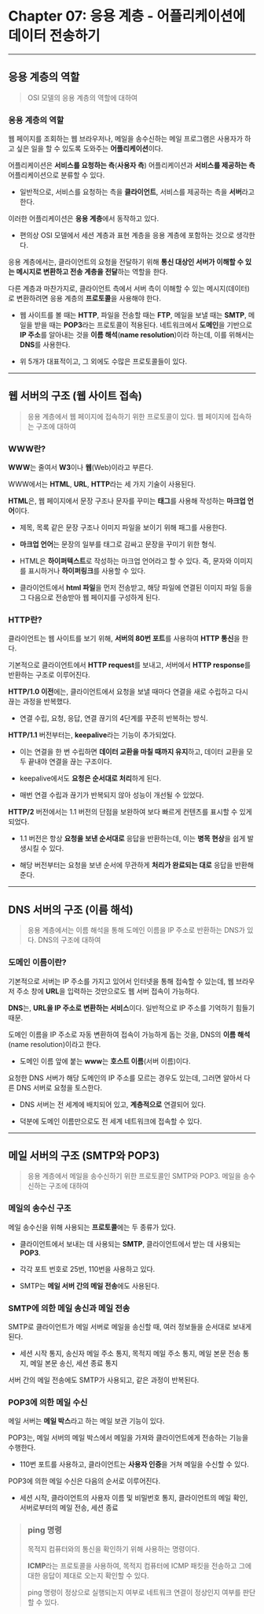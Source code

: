 # Chapter 07: 응용 계층 - 어플리케이션에 데이터 전송하기

---

## 응용 계층의 역할

> OSI 모델의 응용 계층의 역할에 대하여

### 응용 계층의 역할

웹 페이지를 조회하는 웹 브라우저나, 메일을 송수신하는 메일 프로그램은 사용자가 하고 싶은 일을 할 수 있도록 도와주는 **어플리케이션**이다.

어플리케이션은 **서비스를 요청하는 측**(**사용자 측**) 어플리케이션과 **서비스를 제공하는 측** 어플리케이션으로 분류할 수 있다.

- 일반적으로, 서비스를 요청하는 측을 **클라이언트**, 서비스를 제공하는 측을 **서버**라고 한다.

이러한 어플리케이션은 **응용 계층**에서 동작하고 있다.

- 편의상 OSI 모델에서 세션 계층과 표현 계층을 응용 계층에 포함하는 것으로 생각한다.

응용 계층에서는, 클라이언트의 요청을 전달하기 위해 **통신 대상인 서버가 이해할 수 있는 메시지로 변환하고 전송 계층을 전달**하는 역할을 한다.

다른 계층과 마찬가지로, 클라이언트 측에서 서버 측이 이해할 수 있는 메시지(데이터)로 변환하려면 응용 계층의 **프로토콜**을 사용해야 한다.

- 웹 사이트를 볼 때는 **HTTP**, 파일을 전송할 때는 **FTP**, 메일을 보낼 때는 **SMTP**, 메일을 받을 때는 **POP3**라는 프로토콜이 적용된다. 네트워크에서 **도메인**을 기반으로 **IP 주소**를 알아내는 것을 **이름 해석**(**name resolution**)이라 하는데, 이를 위해서는 **DNS**를 사용한다.

- 위 5개가 대표적이고, 그 외에도 수많은 프로토콜들이 있다.

---

## 웹 서버의 구조 (웹 사이트 접속)

> 응용 계층에서 웹 페이지에 접속하기 위한 프로토콜이 있다. 웹 페이지에 접속하는 구조에 대하여

### WWW란?

**WWW**는 줄여서 **W3**이나 **웹**(Web)이라고 부른다.

WWW에서는 **HTML**, **URL**, **HTTP**라는 세 가지 기술이 사용된다.

**HTML**은, 웹 페이지에서 문장 구조나 문자를 꾸미는 **태그**를 사용해 작성하는 **마크업 언어**이다.

- 제목, 목록 같은 문장 구조나 이미지 파일을 보이기 위해 패그를 사용한다.

- **마크업 언어**는 문장의 일부를 태그로 감싸고 문장을 꾸미기 위한 형식.

- HTML은 **하이퍼텍스트**로 작성하는 마크업 언어라고 할 수 있다. 즉, 문자와 이미지를 표시하거나 **하이퍼링크**를 사용할 수 있다.

- 클라이언트에서 **html 파일**을 먼저 전송받고, 해당 파일에 연결된 이미지 파일 등을 그 다음으로 전송받아 웹 페이지를 구성하게 된다.

### HTTP란?

클라이언트는 웹 사이트를 보기 위해, **서버의 80번 포트**를 사용하여 **HTTP 통신**을 한다.

기본적으로 클라이언트에서 **HTTP request**를 보내고, 서버에서 **HTTP response**를 반환하는 구조로 이루어진다.

**HTTP/1.0 이전**에는, 클라이언트에서 요청을 보낼 때마다 연결을 새로 수립하고 다시 끊는 과정을 반복했다.

- 연결 수립, 요청, 응답, 연결 끊기의 4단계를 꾸준히 반복하는 방식.

**HTTP/1.1** 버전부터는, **keepalive**라는 기능이 추가되었다.

- 이는 연결을 한 번 수립하면 **데이터 교환을 마칠 때까지 유지**하고, 데이터 교환을 모두 끝내야 연결을 끊는 구조이다.

- keepalive에서도 **요청은 순서대로 처리**하게 된다.

- 매번 연결 수립과 끊기가 반복되지 않아 성능이 개선될 수 있었다.

**HTTP/2** 버전에서는 1.1 버전의 단점을 보완하여 보다 빠르게 컨텐츠를 표시할 수 있게 되었다.

- 1.1 버전은 항상 **요청을 보낸 순서대로** 응답을 반환하는데, 이는 **병목 현상**을 쉽게 발생시킬 수 있다.

- 해당 버전부터는 요청을 보낸 순서에 무관하게 **처리가 완료되는 대로** 응답을 반환해준다.

---

## DNS 서버의 구조 (이름 해석)

> 응용 계층에서는 이름 해석을 통해 도메인 이름을 IP 주소로 반환하는 DNS가 있다. DNS의 구조에 대하여

### 도메인 이름이란?

기본적으로 서버는 IP 주소를 가지고 있어서 인터넷을 통해 접속할 수 있는데, 웹 브라우저 주소 창에 **URL**을 입력하는 것만으로도 웹 서버 접속이 가능하다.

**DNS**는, **URL을 IP 주소로 변환하는 서비스**이다. 일반적으로 IP 주소를 기억하기 힘들기 때문.

도메인 이름을 IP 주소로 자동 변환하여 접속이 가능하게 돕는 것을, DNS의 **이름 해석**(name resolution)이라고 한다.

- 도메인 이름 앞에 붙는 **www**는 **호스트 이름**(서버 이름)이다.

요청한 DNS 서버가 해당 도메인의 IP 주소를 모르는 경우도 있는데, 그러면 알아서 다른 DNS 서버로 요청을 토스한다.

- DNS 서버는 전 세계에 배치되어 있고, **계층적으로** 연결되어 있다.

- 덕분에 도메인 이름만으로도 전 세계 네트워크에 접속할 수 있다.

---

## 메일 서버의 구조 (SMTP와 POP3)

> 응용 계층에서 메일을 송수신하기 위한 프로토콜인 SMTP와 POP3. 메일을 송수신하는 구조에 대하여

### 메일의 송수신 구조

메일 송수신을 위해 사용되는 **프로토콜**에는 두 종류가 있다.

- 클라이언트에서 보내는 데 사용되는 **SMTP**, 클라이언트에서 받는 데 사용되는 **POP3**.

- 각각 포트 번호로 25번, 110번을 사용하고 있다.

- SMTP는 **메일 서버 간의 메일 전송**에도 사용된다.

### SMTP에 의한 메일 송신과 메일 전송

SMTP로 클라이언트가 메일 서버로 메일을 송신할 때, 여러 정보들을 순서대로 보내게 된다.

- 세션 시작 통지, 송신자 메일 주소 통지, 목적지 메일 주소 통지, 메일 본문 전송 통지, 메일 본문 송신, 세션 종료 통지

서버 간의 메일 전송에도 SMTP가 사용되고, 같은 과정이 반복된다.

### POP3에 의한 메일 수신

메일 서버는 **메일 박스**라고 하는 메일 보관 기능이 있다.

POP3는, 메일 서버의 메일 박스에서 메일을 가져와 클라이언트에게 전송하는 기능을 수행한다.

- 110번 포트를 사용하고, 클라이언트는 **사용자 인증**을 거쳐 메일을 수신할 수 있다.

POP3에 의한 메일 수신은 다음의 순서로 이루어진다.

- 세션 시작, 클라이언트의 사용자 이름 및 비밀번호 통지, 클라이언트의 메일 확인, 서버로부터의 메일 전송, 세션 종료

> ### ping 명령
> 
> 목적지 컴퓨터와의 통신을 확인하기 위해 사용하는 명령이다.
> 
> **ICMP**라는 프로토콜을 사용하여, 목적지 컴퓨터에 ICMP 패킷을 전송하고 그에 대한 응답이 제대로 오는지 확인할 수 있다.
> 
> ping 명령이 정상으로 실행되는지 여부로 네트워크 연결이 정상인지 여부를 판단할 수 있다.
